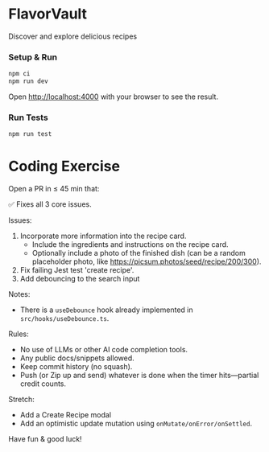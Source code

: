 # FlavorVault

Discover and explore delicious recipes

### Setup & Run

```bash
npm ci
npm run dev
```

Open [http://localhost:4000](http://localhost:4000) with your browser to see the result.

### Run Tests

```bash
npm run test
```

# Coding Exercise

Open a PR in ≤ 45 min that:

✅ Fixes all 3 core issues.

Issues:

1. Incorporate more information into the recipe card.
   - Include the ingredients and instructions on the recipe card.
   - Optionally include a photo of the finished dish (can be a random placeholder photo, like https://picsum.photos/seed/recipe/200/300).
2. Fix failing Jest test 'create recipe'.
3. Add debouncing to the search input

Notes:

- There is a `useDebounce` hook already implemented in `src/hooks/useDebounce.ts`.

Rules:

- No use of LLMs or other AI code completion tools.
- Any public docs/snippets allowed.
- Keep commit history (no squash).
- Push (or Zip up and send) whatever is done when the timer hits—partial credit counts.

Stretch:

- Add a Create Recipe modal
- Add an optimistic update mutation using `onMutate/onError/onSettled`.

Have fun & good luck!
